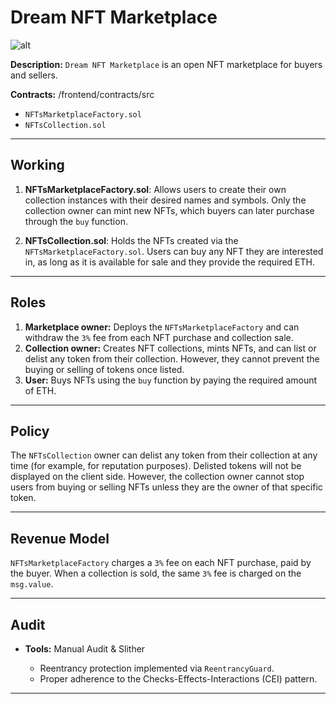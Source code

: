 # Dream NFT Marketplace

![alt](frontend/Image.png)

**Description:** `Dream NFT Marketplace` is an open NFT marketplace for buyers and sellers.

**Contracts:** /frontend/contracts/src

- `NFTsMarketplaceFactory.sol`
- `NFTsCollection.sol`

---

## Working

1. **NFTsMarketplaceFactory.sol**: Allows users to create their own collection instances with their desired names and symbols. Only the collection owner can mint new NFTs, which buyers can later purchase through the `buy` function.

2. **NFTsCollection.sol**: Holds the NFTs created via the `NFTsMarketplaceFactory.sol`. Users can buy any NFT they are interested in, as long as it is available for sale and they provide the required ETH.

---

## Roles

1. **Marketplace owner:** Deploys the `NFTsMarketplaceFactory` and can withdraw the `3%` fee from each NFT purchase and collection sale.
2. **Collection owner:** Creates NFT collections, mints NFTs, and can list or delist any token from their collection. However, they cannot prevent the buying or selling of tokens once listed.
3. **User:** Buys NFTs using the `buy` function by paying the required amount of ETH.

---

## Policy

The `NFTsCollection` owner can delist any token from their collection at any time (for example, for reputation purposes). Delisted tokens will not be displayed on the client side. However, the collection owner cannot stop users from buying or selling NFTs unless they are the owner of that specific token.

---

## Revenue Model

`NFTsMarketplaceFactory` charges a `3%` fee on each NFT purchase, paid by the buyer. When a collection is sold, the same `3%` fee is charged on the `msg.value`.

---

## Audit

- **Tools:** Manual Audit & Slither

  - Reentrancy protection implemented via `ReentrancyGuard`.
  - Proper adherence to the Checks-Effects-Interactions (CEI) pattern.

---
